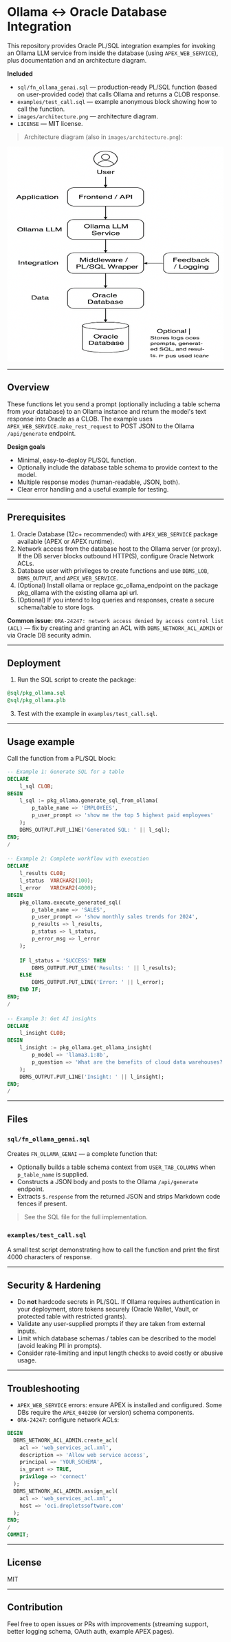 # Ollama ↔ Oracle Database Integration

This repository provides Oracle PL/SQL integration examples for invoking an Ollama LLM service from inside the database (using `APEX_WEB_SERVICE`), plus documentation and an architecture diagram.

**Included**
- `sql/fn_ollama_genai.sql` — production-ready PL/SQL function (based on user-provided code) that calls Ollama and returns a CLOB response.
- `examples/test_call.sql` — example anonymous block showing how to call the function.
- `images/architecture.png` — architecture diagram.
- `LICENSE` — MIT license.

> Architecture diagram (also in `images/architecture.png`):

<img src="img/architecture.png" alt="Architecture" width="800" height="500"/>


---

## Overview

These functions let you send a prompt (optionally including a table schema from your database) to an Ollama instance and return the model's text response into Oracle as a CLOB. The example uses `APEX_WEB_SERVICE.make_rest_request` to POST JSON to the Ollama `/api/generate` endpoint.

**Design goals**
- Minimal, easy-to-deploy PL/SQL function.
- Optionally include the database table schema to provide context to the model.
- Multiple response modes (human-readable, JSON, both).
- Clear error handling and a useful example for testing.

---

## Prerequisites

1. Oracle Database (12c+ recommended) with `APEX_WEB_SERVICE` package available (APEX or APEX runtime).
2. Network access from the database host to the Ollama server (or proxy). If the DB server blocks outbound HTTP(S), configure Oracle Network ACLs.
3. Database user with privileges to create functions and use `DBMS_LOB`, `DBMS_OUTPUT`, and `APEX_WEB_SERVICE`.
4. (Optional) Install ollama or replace gc_ollama_endpoint on the package pkg_ollama with the existing ollama api url.
5. (Optional) If you intend to log queries and responses, create a secure schema/table to store logs.

**Common issue:** `ORA-24247: network access denied by access control list (ACL)` — fix by creating and granting an ACL with `DBMS_NETWORK_ACL_ADMIN` or via Oracle DB security admin.

---

## Deployment

1. Run the SQL script to create the package:
```sql
@sql/pkg_ollama.sql
@sql/pkg_ollama.plb
```
3. Test with the example in `examples/test_call.sql`.

---

## Usage example

Call the function from a PL/SQL block:

```sql
-- Example 1: Generate SQL for a table
DECLARE
    l_sql CLOB;
BEGIN
    l_sql := pkg_ollama.generate_sql_from_ollama(
        p_table_name => 'EMPLOYEES',
        p_user_prompt => 'show me the top 5 highest paid employees'
    );
    DBMS_OUTPUT.PUT_LINE('Generated SQL: ' || l_sql);
END;
/

-- Example 2: Complete workflow with execution
DECLARE
    l_results CLOB;
    l_status  VARCHAR2(100);
    l_error   VARCHAR2(4000);
BEGIN
    pkg_ollama.execute_generated_sql(
        p_table_name => 'SALES',
        p_user_prompt => 'show monthly sales trends for 2024',
        p_results => l_results,
        p_status => l_status,
        p_error_msg => l_error
    );
    
    IF l_status = 'SUCCESS' THEN
        DBMS_OUTPUT.PUT_LINE('Results: ' || l_results);
    ELSE
        DBMS_OUTPUT.PUT_LINE('Error: ' || l_error);
    END IF;
END;
/

-- Example 3: Get AI insights
DECLARE
    l_insight CLOB;
BEGIN
    l_insight := pkg_ollama.get_ollama_insight(
        p_model => 'llama3.1:8b',
        p_question => 'What are the benefits of cloud data warehouses?'
    );
    DBMS_OUTPUT.PUT_LINE('Insight: ' || l_insight);
END;
/
```

---

## Files

### `sql/fn_ollama_genai.sql`
Creates `FN_OLLAMA_GENAI` — a complete function that:
- Optionally builds a table schema context from `USER_TAB_COLUMNS` when `p_table_name` is supplied.
- Constructs a JSON body and posts to the Ollama `/api/generate` endpoint.
- Extracts `$.response` from the returned JSON and strips Markdown code fences if present.

> See the SQL file for the full implementation.

### `examples/test_call.sql`
A small test script demonstrating how to call the function and print the first 4000 characters of response.

---

## Security & Hardening

- Do **not** hardcode secrets in PL/SQL. If Ollama requires authentication in your deployment, store tokens securely (Oracle Wallet, Vault, or protected table with restricted grants).
- Validate any user-supplied prompts if they are taken from external inputs.
- Limit which database schemas / tables can be described to the model (avoid leaking PII in prompts).
- Consider rate-limiting and input length checks to avoid costly or abusive usage.

---

## Troubleshooting

- `APEX_WEB_SERVICE` errors: ensure APEX is installed and configured. Some DBs require the `APEX_040200` (or version) schema components.
- `ORA-24247`: configure network ACLs:
```sql
BEGIN
  DBMS_NETWORK_ACL_ADMIN.create_acl(
    acl => 'web_services_acl.xml',
    description => 'Allow web service access',
    principal => 'YOUR_SCHEMA',
    is_grant => TRUE,
    privilege => 'connect'
  );
  DBMS_NETWORK_ACL_ADMIN.assign_acl(
    acl => 'web_services_acl.xml',
    host => 'oci.dropletssoftware.com'
  );
END;
/
COMMIT;
```

---

## License
MIT

---

## Contribution

Feel free to open issues or PRs with improvements (streaming support, better logging schema, OAuth auth, example APEX pages).
